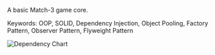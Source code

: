 A basic Match-3 game core.

Keywords: OOP, SOLID, Dependency Injection, Object Pooling, Factory Pattern, Observer Pattern, Flyweight Pattern


![Dependency Chart](https://github.com/user-attachments/assets/6a75c15b-ae70-4864-b04c-3da1c8f6615f)
